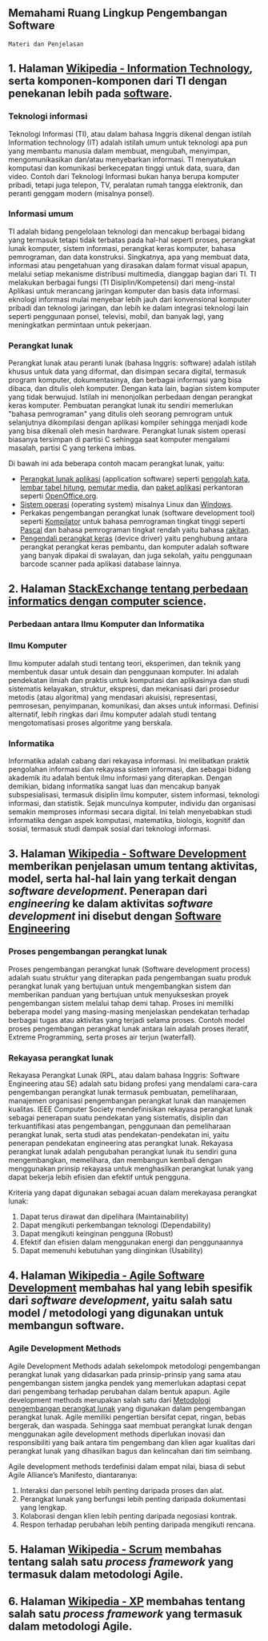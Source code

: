 ## Memahami Ruang Lingkup Pengembangan Software

```
Materi dan Penjelasan
```

## 1. Halaman [Wikipedia - Information Technology](https://en.wikipedia.org/wiki/Information_technology), serta komponen-komponen dari TI dengan penekanan lebih pada [software](https://en.wikipedia.org/wiki/Software).
### Teknologi informasi

Teknologi Informasi (TI), atau dalam bahasa Inggris dikenal dengan istilah Information technology (IT) adalah istilah umum untuk teknologi apa pun yang membantu manusia dalam membuat, mengubah, menyimpan, mengomunikasikan dan/atau menyebarkan informasi. TI menyatukan komputasi dan komunikasi berkecepatan tinggi untuk data, suara, dan video. Contoh dari Teknologi Informasi bukan hanya berupa komputer pribadi, tetapi juga telepon, TV, peralatan rumah tangga elektronik, dan peranti genggam modern (misalnya ponsel).

### Informasi umum

TI adalah bidang pengelolaan teknologi dan mencakup berbagai bidang yang termasuk tetapi tidak terbatas pada hal-hal seperti proses, perangkat lunak komputer, sistem informasi, perangkat keras komputer, bahasa pemrograman, dan data konstruksi. Singkatnya, apa yang membuat data, informasi atau pengetahuan yang dirasakan dalam format visual apapun, melalui setiap mekanisme distribusi multimedia, dianggap bagian dari TI. TI melakukan berbagai fungsi (TI Disiplin/Kompetensi) dari meng-instal Aplikasi untuk merancang jaringan komputer dan basis data informasi. eknologi informasi mulai menyebar lebih jauh dari konvensional komputer pribadi dan teknologi jaringan, dan lebih ke dalam integrasi teknologi lain seperti penggunaan ponsel, televisi, mobil, dan banyak lagi, yang meningkatkan permintaan untuk pekerjaan.

### Perangkat lunak

Perangkat lunak atau peranti lunak (bahasa Inggris: software) adalah istilah khusus untuk data yang diformat, dan disimpan secara digital, termasuk program komputer, dokumentasinya, dan berbagai informasi yang bisa dibaca, dan ditulis oleh komputer. Dengan kata lain, bagian sistem komputer yang tidak berwujud. Istilah ini menonjolkan perbedaan dengan perangkat keras komputer. Pembuatan perangkat lunak itu sendiri memerlukan "bahasa pemrograman" yang ditulis oleh seorang pemrogram untuk selanjutnya dikompilasi dengan aplikasi kompiler sehingga menjadi kode yang bisa dikenali oleh mesin hardware. Perangkat lunak sistem operasi biasanya tersimpan di partisi C sehingga saat komputer mengalami masalah, partisi C yang terkena imbas.

Di bawah ini ada beberapa contoh macam perangkat lunak, yaitu:
  * [Perangkat lunak aplikasi](https://id.wikipedia.org/wiki/Aplikasi) (application software) seperti [pengolah kata](https://id.wikipedia.org/wiki/Pengolah_kata), [lembar tabel hitung](https://id.wikipedia.org/wiki/Lembatang_sebar), [pemutar media](https://id.wikipedia.org/wiki/Pemutar_media), dan [paket aplikasi](https://id.wikipedia.org/wiki/Paket_aplikasi_perkantoran)   perkantoran seperti [OpenOffice.org](https://id.wikipedia.org/wiki/Apache_OpenOffice).
  * [Sistem operasi](https://id.wikipedia.org/wiki/Sistem_operasi) (operating system) misalnya Linux dan [Windows](https://id.wikipedia.org/wiki/Microsoft_Windows).
  * Perkakas pengembangan perangkat lunak (software development tool) seperti [Kompilator](https://id.wikipedia.org/wiki/Kompilator) untuk bahasa pemrograman tingkat tinggi seperti [Pascal](https://id.wikipedia.org/wiki/Pascal_(bahasa_pemrograman)) dan bahasa pemrograman tingkat rendah yaitu bahasa [rakitan](https://id.wikipedia.org/wiki/Bahasa_rakitan).
  * [Pengendali perangkat keras](https://id.wikipedia.org/wiki/Pemacu_peranti) (device driver) yaitu penghubung antara perangkat perangkat keras pembantu, dan komputer adalah software yang banyak dipakai di swalayan, dan juga sekolah, yaitu penggunaan barcode scanner pada aplikasi database lainnya.


## 2. Halaman [StackExchange tentang perbedaan informatics dengan computer science](https://cs.stackexchange.com/questions/81408/whats-the-difference-between-computer-science-and-informatics).
### Perbedaan antara Ilmu Komputer dan Informatika
 ### Ilmu Komputer
 Ilmu komputer adalah studi tentang teori, eksperimen, dan teknik yang membentuk dasar untuk desain dan penggunaan komputer. Ini adalah pendekatan ilmiah dan praktis untuk komputasi dan aplikasinya dan studi sistematis kelayakan, struktur, ekspresi, dan mekanisasi dari prosedur metodis (atau algoritma) yang mendasari akuisisi, representasi, pemrosesan, penyimpanan, komunikasi, dan akses untuk informasi. Definisi alternatif, lebih ringkas dari ilmu komputer adalah studi tentang mengotomatisasi proses algoritme yang berskala.
 
 ### Informatika
 Informatika adalah cabang dari rekayasa informasi. Ini melibatkan praktik pengolahan informasi dan rekayasa sistem informasi, dan sebagai bidang akademik itu adalah bentuk ilmu informasi yang diterapkan. Dengan demikian, bidang informatika sangat luas dan mencakup banyak subspesialisasi, termasuk disiplin ilmu komputer, sistem informasi, teknologi informasi, dan statistik. Sejak munculnya komputer, individu dan organisasi semakin memproses informasi secara digital. Ini telah menyebabkan studi informatika dengan aspek komputasi, matematika, biologis, kognitif dan sosial, termasuk studi dampak sosial dari teknologi informasi.
 

## 3. Halaman [Wikipedia - Software Development](https://en.wikipedia.org/wiki/Software_development) memberikan penjelasan umum tentang aktivitas, model, serta hal-hal lain yang terkait dengan *software development*. Penerapan dari *engineering* ke dalam aktivitas *software development* ini disebut dengan [Software Engineering](https://en.wikipedia.org/wiki/Software_engineering)
### Proses pengembangan perangkat lunak
Proses pengembangan perangkat lunak (Software development process) adalah suatu struktur yang diterapkan pada pengembangan suatu produk perangkat lunak yang bertujuan untuk mengembangkan sistem dan memberikan panduan yang bertujuan untuk menyukseskan proyek pengembangan sistem melalui tahap demi tahap. Proses ini memiliki beberapa model yang masing-masing menjelaskan pendekatan terhadap berbagai tugas atau aktivitas yang terjadi selama proses. Contoh model proses pengembangan perangkat lunak antara lain adalah proses iteratif, Extreme Programming, serta proses air terjun (waterfall).

### Rekayasa perangkat lunak
Rekayasa Perangkat Lunak (RPL, atau dalam bahasa Inggris: Software Engineering atau SE) adalah satu bidang profesi yang mendalami cara-cara pengembangan perangkat lunak termasuk pembuatan, pemeliharaan, manajemen organisasi pengembangan perangkat lunak dan manajemen kualitas.
IEEE Computer Society mendefinisikan rekayasa perangkat lunak sebagai penerapan suatu pendekatan yang sistematis, disiplin dan terkuantifikasi atas pengembangan, penggunaan dan pemeliharaan perangkat lunak, serta studi atas pendekatan-pendekatan ini, yaitu penerapan pendekatan engineering atas perangkat lunak. Rekayasa perangkat lunak adalah pengubahan perangkat lunak itu sendiri guna mengembangkan, memelihara, dan membangun kembali dengan menggunakan prinsip rekayasa untuk menghasilkan perangkat lunak yang dapat bekerja lebih efisien dan efektif untuk pengguna.

Kriteria yang dapat digunakan sebagai acuan dalam merekayasa perangkat lunak:
   1. Dapat terus dirawat dan dipelihara (Maintainability)
   2. Dapat mengikuti perkembangan teknologi (Dependability)
   3. Dapat mengikuti keinginan pengguna (Robust)
   4. Efektif dan efisien dalam menggunakan energi dan penggunaannya
   5. Dapat memenuhi kebutuhan yang diinginkan (Usability)
   

## 4. Halaman [Wikipedia - Agile Software Development](https://en.wikipedia.org/wiki/Agile_software_development) membahas hal yang lebih spesifik dari *software development*, yaitu salah satu model / metodologi yang digunakan untuk membangun software.
### Agile Development Methods
Agile Development Methods adalah sekelompok metodologi pengembangan perangkat lunak yang didasarkan pada prinsip-prinsip yang sama atau pengembangan sistem jangka pendek yang memerlukan adaptasi cepat dari pengembang terhadap perubahan dalam bentuk apapun. Agile development methods merupakan salah satu dari [Metodologi pengembangan perangkat lunak](https://id.wikipedia.org/wiki/Metodologi_pengembangan_perangkat_lunak) yang digunakan dalam pengembangan perangkat lunak. Agile memiliki pengertian bersifat cepat, ringan, bebas bergerak, dan waspada. Sehingga saat membuat perangkat lunak dengan menggunakan agile development methods diperlukan inovasi dan responsibiliti yang baik antara tim pengembang dan klien agar kualitas dari perangkat lunak yang dihasilkan bagus dan kelincahan dari tim seimbang.

Agile development methods terdefinisi dalam empat nilai, biasa di sebut Agile Alliance’s Manifesto, diantaranya:
   1. Interaksi dan personel lebih penting daripada proses dan alat.
   2. Perangkat lunak yang berfungsi lebih penting daripada dokumentasi yang lengkap.
   3. Kolaborasi dengan klien lebih penting daripada negosiasi kontrak.
   4. Respon terhadap perubahan lebih penting daripada mengikuti rencana.


## 5. Halaman [Wikipedia - Scrum](https://en.wikipedia.org/wiki/Scrum_(software_development)) membahas tentang salah satu *process framework* yang termasuk dalam metodologi Agile. 
## 6. Halaman [Wikipedia - XP](https://en.wikipedia.org/wiki/Extreme_programming) membahas tentang salah satu *process framework* yang termasuk dalam metodologi Agile.
